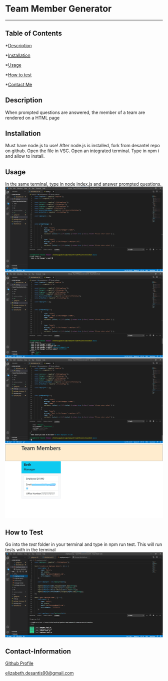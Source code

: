 # Team Member Generator

----

## Table of Contents

*[Description](#description)

*[Installation](#installation)

*[Usage](#usage)

*[How to test](#test)

*[Contact Me](#Contact-Information)
  
## Description
When prompted questions are answered, the member of a team are rendered on a HTML page
  
## Installation
Must have node.js to use!  After node.js is installed, fork from desantel repo on github.  Open the file in VSC.  Open an integrated terminal.  Type in npm i and allow to install.  
  
## Usage
In the same terminal, type in node index.js and answer prompted questions.
![First](./src/node.png)
![Second](./src/step2.png)
![Third](./src/step3.png)
![Final](./src/result.jpg)
  
## How to Test
Go into the _test_ folder in your terminal and type in npm run test.  This will run tests with in the terminal
![Testing](./src/test.png)
  
## Contact-Information
[Github Profile](https://github.com/desantel)

elizabeth.desantis90@gmail.com
